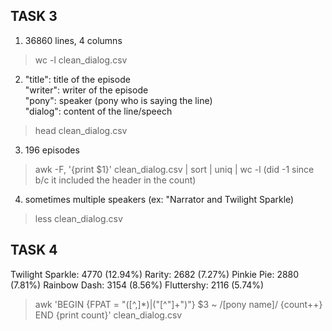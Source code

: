 ## TASK 3
1. 36860 lines, 4 columns
> wc -l clean_dialog.csv
2. 
    "title": title of the episode  
    "writer": writer of the episode  
    "pony": speaker (pony who is saying the line)  
    "dialog": content of the line/speech
> head clean_dialog.csv
3. 196 episodes
> awk -F, '{print $1}' clean_dialog.csv | sort | uniq | wc -l
(did -1 since b/c it included the header in the count)
4. sometimes multiple speakers (ex: "Narrator and Twilight Sparkle)
> less clean_dialog.csv

## TASK 4
Twilight Sparkle: 4770 (12.94%)
Rarity: 2682 (7.27%)
Pinkie Pie: 2880 (7.81%)
Rainbow Dash: 3154 (8.56%)
Fluttershy: 2116 (5.74%)
> awk 'BEGIN {FPAT = "([^,]*)|(\"[^\"]+\")"} $3 ~ /[pony name]/ {count++} END {print count}' clean_dialog.csv